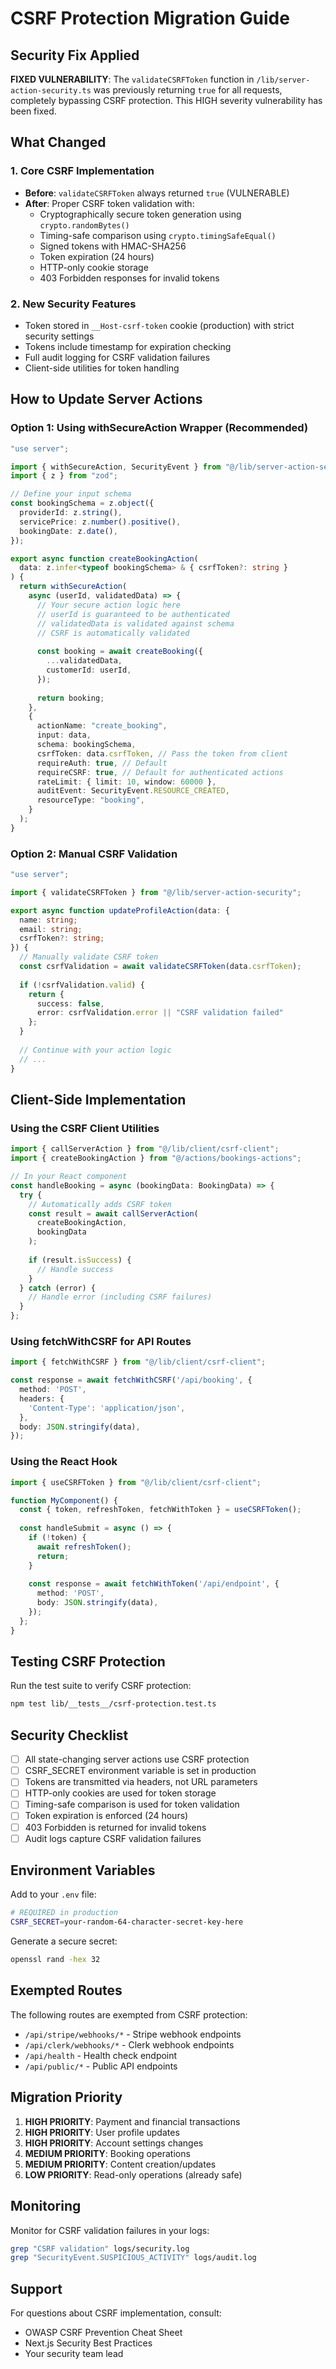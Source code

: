 # CSRF Protection Migration Guide

## Security Fix Applied

**FIXED VULNERABILITY**: The `validateCSRFToken` function in `/lib/server-action-security.ts` was previously returning `true` for all requests, completely bypassing CSRF protection. This HIGH severity vulnerability has been fixed.

## What Changed

### 1. Core CSRF Implementation
- **Before**: `validateCSRFToken` always returned `true` (VULNERABLE)
- **After**: Proper CSRF token validation with:
  - Cryptographically secure token generation using `crypto.randomBytes()`
  - Timing-safe comparison using `crypto.timingSafeEqual()`
  - Signed tokens with HMAC-SHA256
  - Token expiration (24 hours)
  - HTTP-only cookie storage
  - 403 Forbidden responses for invalid tokens

### 2. New Security Features
- Token stored in `__Host-csrf-token` cookie (production) with strict security settings
- Tokens include timestamp for expiration checking
- Full audit logging for CSRF validation failures
- Client-side utilities for token handling

## How to Update Server Actions

### Option 1: Using withSecureAction Wrapper (Recommended)

```typescript
"use server";

import { withSecureAction, SecurityEvent } from "@/lib/server-action-security";
import { z } from "zod";

// Define your input schema
const bookingSchema = z.object({
  providerId: z.string(),
  servicePrice: z.number().positive(),
  bookingDate: z.date(),
});

export async function createBookingAction(
  data: z.infer<typeof bookingSchema> & { csrfToken?: string }
) {
  return withSecureAction(
    async (userId, validatedData) => {
      // Your secure action logic here
      // userId is guaranteed to be authenticated
      // validatedData is validated against schema
      // CSRF is automatically validated
      
      const booking = await createBooking({
        ...validatedData,
        customerId: userId,
      });
      
      return booking;
    },
    {
      actionName: "create_booking",
      input: data,
      schema: bookingSchema,
      csrfToken: data.csrfToken, // Pass the token from client
      requireAuth: true, // Default
      requireCSRF: true, // Default for authenticated actions
      rateLimit: { limit: 10, window: 60000 },
      auditEvent: SecurityEvent.RESOURCE_CREATED,
      resourceType: "booking",
    }
  );
}
```

### Option 2: Manual CSRF Validation

```typescript
"use server";

import { validateCSRFToken } from "@/lib/server-action-security";

export async function updateProfileAction(data: {
  name: string;
  email: string;
  csrfToken?: string;
}) {
  // Manually validate CSRF token
  const csrfValidation = await validateCSRFToken(data.csrfToken);
  
  if (!csrfValidation.valid) {
    return {
      success: false,
      error: csrfValidation.error || "CSRF validation failed"
    };
  }
  
  // Continue with your action logic
  // ...
}
```

## Client-Side Implementation

### Using the CSRF Client Utilities

```typescript
import { callServerAction } from "@/lib/client/csrf-client";
import { createBookingAction } from "@/actions/bookings-actions";

// In your React component
const handleBooking = async (bookingData: BookingData) => {
  try {
    // Automatically adds CSRF token
    const result = await callServerAction(
      createBookingAction,
      bookingData
    );
    
    if (result.isSuccess) {
      // Handle success
    }
  } catch (error) {
    // Handle error (including CSRF failures)
  }
};
```

### Using fetchWithCSRF for API Routes

```typescript
import { fetchWithCSRF } from "@/lib/client/csrf-client";

const response = await fetchWithCSRF('/api/booking', {
  method: 'POST',
  headers: {
    'Content-Type': 'application/json',
  },
  body: JSON.stringify(data),
});
```

### Using the React Hook

```typescript
import { useCSRFToken } from "@/lib/client/csrf-client";

function MyComponent() {
  const { token, refreshToken, fetchWithToken } = useCSRFToken();
  
  const handleSubmit = async () => {
    if (!token) {
      await refreshToken();
      return;
    }
    
    const response = await fetchWithToken('/api/endpoint', {
      method: 'POST',
      body: JSON.stringify(data),
    });
  };
}
```

## Testing CSRF Protection

Run the test suite to verify CSRF protection:

```bash
npm test lib/__tests__/csrf-protection.test.ts
```

## Security Checklist

- [ ] All state-changing server actions use CSRF protection
- [ ] CSRF_SECRET environment variable is set in production
- [ ] Tokens are transmitted via headers, not URL parameters
- [ ] HTTP-only cookies are used for token storage
- [ ] Timing-safe comparison is used for token validation
- [ ] Token expiration is enforced (24 hours)
- [ ] 403 Forbidden is returned for invalid tokens
- [ ] Audit logs capture CSRF validation failures

## Environment Variables

Add to your `.env` file:

```bash
# REQUIRED in production
CSRF_SECRET=your-random-64-character-secret-key-here
```

Generate a secure secret:
```bash
openssl rand -hex 32
```

## Exempted Routes

The following routes are exempted from CSRF protection:
- `/api/stripe/webhooks/*` - Stripe webhook endpoints
- `/api/clerk/webhooks/*` - Clerk webhook endpoints
- `/api/health` - Health check endpoint
- `/api/public/*` - Public API endpoints

## Migration Priority

1. **HIGH PRIORITY**: Payment and financial transactions
2. **HIGH PRIORITY**: User profile updates
3. **HIGH PRIORITY**: Account settings changes
4. **MEDIUM PRIORITY**: Booking operations
5. **MEDIUM PRIORITY**: Content creation/updates
6. **LOW PRIORITY**: Read-only operations (already safe)

## Monitoring

Monitor for CSRF validation failures in your logs:

```bash
grep "CSRF validation" logs/security.log
grep "SecurityEvent.SUSPICIOUS_ACTIVITY" logs/audit.log
```

## Support

For questions about CSRF implementation, consult:
- OWASP CSRF Prevention Cheat Sheet
- Next.js Security Best Practices
- Your security team lead
